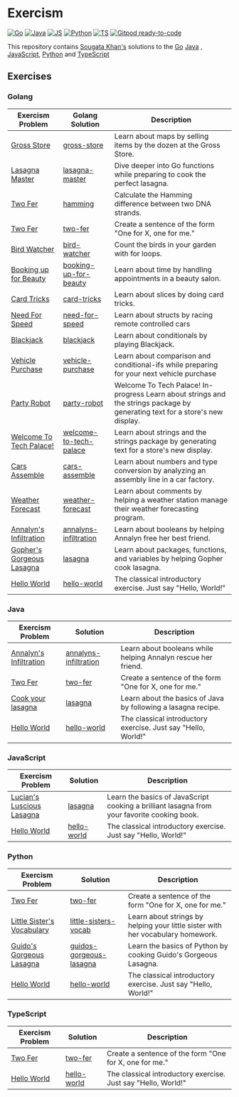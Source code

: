 # Exercism

[![Go](https://github.com/sougat818/exercism/actions/workflows/go.yml/badge.svg)](https://github.com/sougat818/exercism/actions/workflows/go.yml) [![Java](https://github.com/sougat818/exercism/actions/workflows/java.yml/badge.svg)](https://github.com/sougat818/exercism/actions/workflows/java.yml) [![JS](https://github.com/sougat818/exercism/actions/workflows/js.yml/badge.svg)](https://github.com/sougat818/exercism/actions/workflows/js.yml) [![Python](https://github.com/sougat818/exercism/actions/workflows/python.yml/badge.svg)](https://github.com/sougat818/exercism/actions/workflows/python.yml) [![TS](https://github.com/sougat818/exercism/actions/workflows/ts.yml/badge.svg)](https://github.com/sougat818/exercism/actions/workflows/ts.yml) [![Gitpod ready-to-code](https://img.shields.io/badge/Gitpod-ready--to--code-908a85?logo=gitpod)](https://gitpod.io/#https://github.com/sougat818/exercism)

This repository contains [Sougata Khan's](https://exercism.org/profiles/sougat818) solutions to
the [Go](https://exercism.org/tracks/java) [Java](https://exercism.org/tracks/java)
, [JavaScript](https://exercism.org/tracks/javascript), [Python](https://exercism.org/tracks/python)
and [TypeScript](https://exercism.org/tracks/typescript)

## Exercises

### Golang

| Exercism Problem                                                     | Golang Solution                                                               | Description |
|----------------------------------------------------------------------|-------------------------------------------------------------------------------|-------------|
|[Gross Store](https://exercism.org/tracks/go/exercises/gross-store)| [gross-store](go/gross-store/gross_store.go)                                  | Learn about maps by selling items by the dozen at the Gross Store. |
|[Lasagna Master](https://exercism.org/tracks/go/exercises/lasagna-master)| [lasagna-master](go/lasagna-master/lasagna_master.go)                         | Dive deeper into Go functions while preparing to cook the perfect lasagna. |
|[Two Fer](https://exercism.org/tracks/go/exercises/hamming)| [hamming](go/hamming/hamming.go)                                              | Calculate the Hamming difference between two DNA strands. |
|[Two Fer](https://exercism.org/tracks/go/exercises/two-fer)| [two-fer](go/two-fer/two_fer.go)                                              | Create a sentence of the form "One for X, one for me." |
|[Bird Watcher](https://exercism.org/tracks/go/exercises/bird-watcher)| [bird-watcher](go/bird-watcher/bird_watcher.go)                               | Count the birds in your garden with for loops. |
|[Booking up for Beauty](https://exercism.org/tracks/go/exercises/booking-up-for-beauty)| [booking-up-for-beauty](go/booking-up-for-beauty/booking_up_for_beauty.go)    | Learn about time by handling appointments in a beauty salon. |
|[Card Tricks](https://exercism.org/tracks/go/exercises/card-tricks)| [card-tricks](go/card-tricks/card_tricks.go)                                  | Learn about slices by doing card tricks. |
|[Need For Speed](https://exercism.org/tracks/go/exercises/need-for-speed)| [need-for-speed](go/need-for-speed/need_for_speed.go)                         | Learn about structs by racing remote controlled cars |
|[Blackjack](https://exercism.org/tracks/go/exercises/blackjack)| [blackjack](go/blackjack/blackjack.go)                                        | Learn about conditionals by playing Blackjack. |
|[Vehicle Purchase](https://exercism.org/tracks/go/exercises/vehicle-purchase)| [vehicle-purchase](go/vehicle-purchase/vehicle_purchase.go)                   | Learn about comparison and conditional-ifs while preparing for your next vehicle purchase |
|[Party Robot](https://exercism.org/tracks/go/exercises/party-robot)| [party-robot](go/party-robot/party_robot.go)                                  | Welcome To Tech Palace! In-progress Learn about strings and the strings package by generating text for a store's new display. |
|[Welcome To Tech Palace!](https://exercism.org/tracks/go/exercises/welcome-to-tech-palace)| [welcome-to-tech-palace](go/welcome-to-tech-palace/welcome_to_tech_palace.go) | Learn about strings and the strings package by generating text for a store's new display. |
|[Cars Assemble](https://exercism.org/tracks/go/exercises/cars-assemble)| [cars-assemble](go/cars-assemble/cars_assemble.go)                            | Learn about numbers and type conversion by analyzing an assembly line in a car factory. |
|[Weather Forecast](https://exercism.org/tracks/go/exercises/weather-forecast)| [weather-forecast](go/weather-forecast/weather_forecast.go)                   | Learn about comments by helping a weather station manage their weather forecasting program. |
|[Annalyn's Infiltration](https://exercism.org/tracks/go/exercises/annalyns-infiltration)| [annalyns-infiltration](go/annalyns-infiltration/annalyns_infiltration.go)    | Learn about booleans by helping Annalyn free her best friend. |
|[Gopher's Gorgeous Lasagna](https://exercism.org/tracks/go/exercises/lasagna)| [lasagna](go/lasagna/lasagna.go)                                              | Learn about packages, functions, and variables by helping Gopher cook lasagna. |
|[Hello World](https://exercism.org/tracks/go/exercises/hello-world)| [hello-world](go/hello-world/hello_world.go)                                  | The classical introductory exercise. Just say "Hello, World!" |

### Java

| Exercism Problem                                                        | Solution                                                                                    | Description |
|-------------------------------------------------------------------------|---------------------------------------------------------------------------------------------|-------------|
| [Annalyn's Infiltration](https://exercism.org/tracks/java/exercises/annalyns-infiltration) | [annalyns-infiltration](java/annalyns-infiltration/src/main/java/AnnalynsInfiltration.java) | Learn about booleans while helping Annalyn rescue her friend. |
| [Two Fer](https://exercism.org/tracks/java/exercises/two-fer)           | [two-fer](java/two-fer/src/main/java/TwoFer.java)                                           | Create a sentence of the form "One for X, one for me." |
| [Cook your lasagna](https://exercism.org/tracks/java/exercises/lasagna) | [lasagna](java/lasagna/src/main/java/Lasagna.java)                                          | Learn about the basics of Java by following a lasagna recipe. |
| [Hello World](https://exercism.org/tracks/java/exercises/hello-world)   | [hello-world](java/hello-world/src/main/java/Greeter.java)                                  | The classical introductory exercise. Just say "Hello, World!" |

### JavaScript

| Exercism Problem                                                                | Solution                                                                                   | Description                                                                                |
|---------------------------------------------------------------------------------|--------------------------------------------------------------------------------------------|--------------------------------------------------------------------------------------------|
| [Lucian's Luscious Lasagna](https://exercism.org/tracks/javascript/exercises/lasagna) | [lasagna](javascript/lasagna/lasagna.js) | Learn the basics of JavaScript cooking a brilliant lasagna from your favorite cooking book.|
| [Hello World](https://exercism.org/tracks/javascript/exercises/hello-world)     | [hello-world](javascript/hello-world/hello-world.js) | The classical introductory exercise. Just say "Hello, World!" |

### Python

| Exercism Problem                                                            | Solution                                                       | Description |
|-----------------------------------------------------------------------------|----------------------------------------------------------------|-------------|
|[Two Fer](https://exercism.org/tracks/python/exercises/two-fer)| [two-fer](python/two-fer/two_fer.py)                           | Create a sentence of the form "One for X, one for me." |
|[Little Sister's Vocabulary](https://exercism.org/tracks/python/exercises/little-sisters-vocab)| [little-sisters-vocab](python/little-sisters-vocab/strings.py) | Learn about strings by helping your little sister with her vocabulary homework. |
|[Guido's Gorgeous Lasagna](https://exercism.org/tracks/python/exercises/guidos-gorgeous-lasagna)| [guidos-gorgeous-lasagna](python/guidos-gorgeous-lasagna/lasagna.py) | Learn the basics of Python by cooking Guido's Gorgeous Lasagna. |
|[Hello World](https://exercism.org/tracks/python/exercises/hello-world)| [hello-world](python/hello-world/hello_world.py)               | The classical introductory exercise. Just say "Hello, World!" |

### TypeScript
| Exercism Problem                                                            | Solution                                             | Description |
|-----------------------------------------------------------------------------|------------------------------------------------------|-------------|
|[Two Fer](https://exercism.org/tracks/typescript/exercises/two-fer)| [two-fer](typescript/two-fer/two-fer.ts)             | Create a sentence of the form "One for X, one for me." |
| [Hello World](https://exercism.org/tracks/typescript/exercises/hello-world) | [hello-world](typescript/hello-world/hello-world.ts) | The classical introductory exercise. Just say "Hello, World!" |
